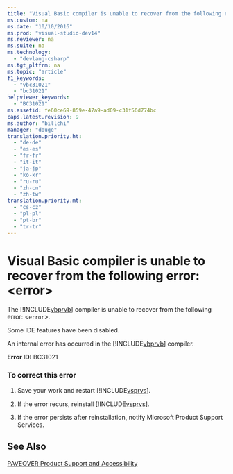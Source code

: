 ```yaml
---
title: "Visual Basic compiler is unable to recover from the following error: &lt;error&gt;"
ms.custom: na
ms.date: "10/10/2016"
ms.prod: "visual-studio-dev14"
ms.reviewer: na
ms.suite: na
ms.technology: 
  - "devlang-csharp"
ms.tgt_pltfrm: na
ms.topic: "article"
f1_keywords: 
  - "vbc31021"
  - "bc31021"
helpviewer_keywords: 
  - "BC31021"
ms.assetid: fe60ce69-859e-47a9-ad09-c31f56d774bc
caps.latest.revision: 9
ms.author: "billchi"
manager: "douge"
translation.priority.ht: 
  - "de-de"
  - "es-es"
  - "fr-fr"
  - "it-it"
  - "ja-jp"
  - "ko-kr"
  - "ru-ru"
  - "zh-cn"
  - "zh-tw"
translation.priority.mt: 
  - "cs-cz"
  - "pl-pl"
  - "pt-br"
  - "tr-tr"
---
```

# Visual Basic compiler is unable to recover from the following error: &lt;error&gt;
The [!INCLUDE[vbprvb](../VS_debugger/includes/vbprvb_md.md)] compiler is unable to recover from the following error: <`error`>.  
  
 Some IDE features have been disabled.  
  
 An internal error has occurred in the [!INCLUDE[vbprvb](../VS_debugger/includes/vbprvb_md.md)] compiler.  
  
 **Error ID:** BC31021  
  
### To correct this error  
  
1.  Save your work and restart [!INCLUDE[vsprvs](../dv_TeamTestALM/includes/vsprvs_md.md)].  
  
2.  If the error recurs, reinstall [!INCLUDE[vsprvs](../dv_TeamTestALM/includes/vsprvs_md.md)].  
  
3.  If the error persists after reinstallation, notify Microsoft Product Support Services.  
  
## See Also  
 [PAVEOVER Product Support and Accessibility](assetId:///14e1d293-7b6d-40a6-bf3e-a92f8ee6c88c)